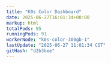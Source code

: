 ```yaml
---
title: "K0s Color Dashboard"
date: 2025-06-27T16:01:34+00:00
markup: html
totalPods: 95
runningPods: 91
workerNode: "k0s-color-300gb-1"
lastUpdate: "2025-06-27 11:01:34 CST"
gitHash: "d2b3bee"
---
```


<!-- This content is dynamically updated by the DashboardUpdater Operator -->
<!-- The dashboard UI is rendered by Hugo templates and CSS/JS files -->
